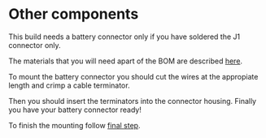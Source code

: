 
# Other components

This build needs a battery connector only if you have soldered the J1 connector only.

The materials that you  will need apart of  the BOM are described [here](../out-of-bom.md).

To mount the battery connector you should cut the wires at the appropiate length and crimp a cable terminator.

Then you should insert the terminators into the connector housing. Finally you have your battery connector ready!

To finish the mounting follow [final step](bending.md).
